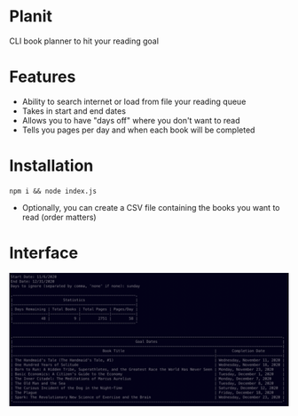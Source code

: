 # Planit
CLI book planner to hit your reading goal

# Features
- Ability to search internet or load from file your reading queue
- Takes in start and end dates
- Allows you to have "days off" where you don't want to read
- Tells you pages per day and when each book will be completed

# Installation
`npm i && node index.js`

- Optionally, you can create a CSV file containing the books you want to read (order matters)

# Interface 
![pic](https://github.com/Schachte/Planit/blob/master/cli.png?raw=true)
